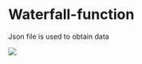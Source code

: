 # Waterfall-function

Json file is used to obtain data

<img src="https://github.com/Ellie-Y/Waterfall-function/blob/master/sample.gif" /><br/>
